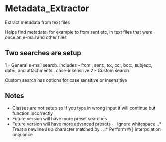 # Metadata_Extractor
Extract metadata from text files

Helps find metadata, for example to from sent etc, in text files that were once an e-mail and other files

Two searches are setup
------
1 - General e-mail search. Includes - from:, sent:, to:, cc:, bcc:, subject:, date:, and attachments:. case-insensitive
2 - Custom search

Custom search has options for case sensitive or insensitive

Notes
-----
* Classes are not setup so if you type in wrong input it will continue but function incorrectly
* Future version will have more preset searches 
* Future version will have more advanced presets
⋅⋅⋅ Ignore whitespace
..* Treat a newline as a character matched by .
..* Perform #{} interpolation only once
